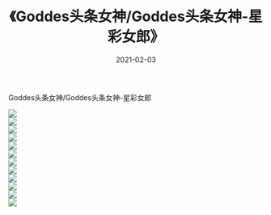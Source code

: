 ﻿---
layout: post
title:  《Goddes头条女神/Goddes头条女神-星彩女郎》
date:   2021-02-03
img: http://pic.660000.xyz/1:/网络美图/2021/Goddes头条女神/Goddes头条女神-星彩女郎/000.jpg
categories: [美女, 清纯, 唯美]
---

Goddes头条女神/Goddes头条女神-星彩女郎

 ![](http://pic.660000.xyz/1:/网络美图/2021/Goddes头条女神/Goddes头条女神-星彩女郎/001.jpg) <br>![](http://pic.660000.xyz/1:/网络美图/2021/Goddes头条女神/Goddes头条女神-星彩女郎/002.jpg) <br>![](http://pic.660000.xyz/1:/网络美图/2021/Goddes头条女神/Goddes头条女神-星彩女郎/003.jpg) <br>![](http://pic.660000.xyz/1:/网络美图/2021/Goddes头条女神/Goddes头条女神-星彩女郎/004.jpg) <br>![](http://pic.660000.xyz/1:/网络美图/2021/Goddes头条女神/Goddes头条女神-星彩女郎/005.jpg) <br>![](http://pic.660000.xyz/1:/网络美图/2021/Goddes头条女神/Goddes头条女神-星彩女郎/006.jpg) <br>![](http://pic.660000.xyz/1:/网络美图/2021/Goddes头条女神/Goddes头条女神-星彩女郎/007.jpg) <br>![](http://pic.660000.xyz/1:/网络美图/2021/Goddes头条女神/Goddes头条女神-星彩女郎/008.jpg) <br>![](http://pic.660000.xyz/1:/网络美图/2021/Goddes头条女神/Goddes头条女神-星彩女郎/009.jpg) <br>![](http://pic.660000.xyz/1:/网络美图/2021/Goddes头条女神/Goddes头条女神-星彩女郎/010.jpg) <br>![](http://pic.660000.xyz/1:/网络美图/2021/Goddes头条女神/Goddes头条女神-星彩女郎/011.jpg) <br>![](http://pic.660000.xyz/1:/网络美图/2021/Goddes头条女神/Goddes头条女神-星彩女郎/012.jpg) <br>